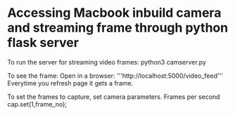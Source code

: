 # Accessing Macbook inbuild camera and streaming frame through python flask server

To run the server for streaming video frames:
python3 camserver.py 

To see the frame: Open in a browser: 
'''http://localhost:5000/video_feed'''
Everytime you refresh page it gets a frame.

To set the frames to capture, set camera parameters.
Frames per second
cap.set(1,frame_no);

